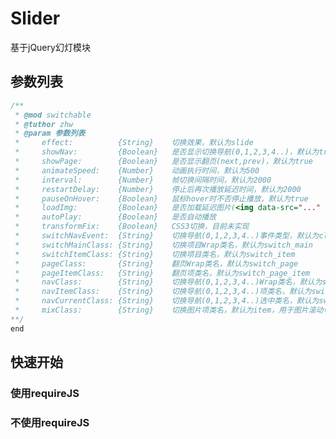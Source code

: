 # Slider
基于jQuery幻灯模块

## 参数列表
```javascript
/**
 * @mod switchable
 * @tuthor zhw
 * @param 参数列表
 *     effect:          {String}    切换效果，默认为slide
 *     showNav:         {Boolean}   是否显示切换导航(0,1,2,3,4..)，默认为true
 *     showPage:        {Boolean}   是否显示翻页(next,prev)，默认为true
 *     animateSpeed:    {Number}    动画执行时间，默认为500
 *     interval:        {Number}    帧切换间隔时间，默认为2000
 *     restartDelay:    {Number}    停止后再次播放延迟时间，默认为2000
 *     pauseOnHover:    {Boolean}   鼠标hover时不否停止播放，默认为true
 *     loadImg:         {Boolean}   是否加载延迟图片(<img data-src="..." />)，默认为true
 *     autoPlay:        {Boolean}   是否自动播放
 *     transformFix:    {Boolean}   CSS3切换，目前未实现
 *     switchNavEvent:  {String}    切换导航(0,1,2,3,4..)事件类型，默认为click
 *     switchMainClass: {String}    切换项目Wrap类名，默认为switch_main
 *     switchItemClass: {String}    切换项目类名，默认为switch_item
 *     pageClass:       {String}    翻页Wrap类名，默认为switch_page
 *     pageItemClass:   {String}    翻页项类名，默认为switch_page_item
 *     navClass:        {String}    切换导航(0,1,2,3,4..)Wrap类名，默认为switch_nav
 *     navItemClass:    {String}    切换导航(0,1,2,3,4..)项类名，默认为switch_nav_item
 *     navCurrentClass: {String}    切换导航(0,1,2,3,4..)选中类名，默认为switch_nav_item_current
 *     mixClass:        {String}    切换图片项类名，默认为item，用于图片滚动切换中，未实现真正图片无缝滚动，利用mixClass组合凑整以幻灯形式切换
**/
end
```
## 快速开始
### 使用requireJS
<script src="lib/require.js"></script>
<script>
require.config({
	paths: {
		'jquery': 'lib/jquery'
		,'switchable': 'lib/switchable'
	}
});
require(['jquery', 'switchable'], function($, switchable){
	switchable({$element: $('#slides')});
});
</script>
### 不使用requireJS
<script src="lib/jquery.js"></script>
<script src="lib/switchable.js"></script>
<script>
switchable({$element: $('#slides')});
</script>

